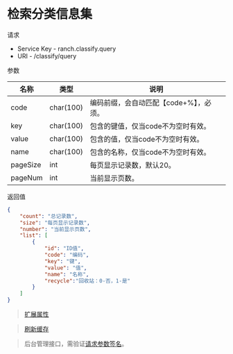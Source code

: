 # 检索分类信息集

请求
- Service Key - ranch.classify.query
- URI - /classify/query

参数

|名称|类型|说明|
|---|---|---|
|code|char(100)|编码前缀，会自动匹配【code+%】，必须。|
|key|char(100)|包含的键值，仅当code不为空时有效。|
|value|char(100)|包含的值，仅当code不为空时有效。|
|name|char(100)|包含的名称，仅当code不为空时有效。|
|pageSize|int|每页显示记录数，默认20。|
|pageNum|int|当前显示页数。|

返回值
```json
{
    "count": "总记录数",
    "size": "每页显示记录数",
    "number": "当前显示页数",
    "list": [
        {
            "id": "ID值",
            "code": "编码",
            "key": "键",
            "value": "值",
            "name": "名称",
            "recycle":"回收站：0-否，1-是"
        }
    ]
}
```

> [扩展属性](json.md)

> [刷新缓存](refresh.md)

> 后台管理接口，需验证[请求参数签名](https://github.com/heisedebaise/tephra/blob/master/tephra-ctrl/doc/sign.md)。
